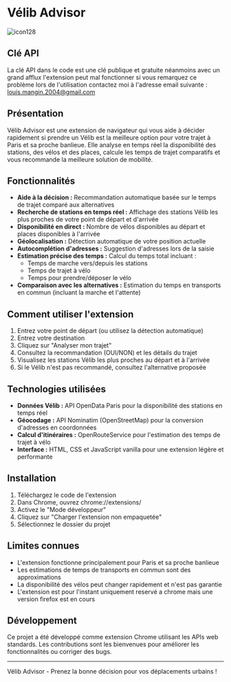 ﻿# Vélib Advisor
![icon128](https://github.com/user-attachments/assets/41bd9417-0f1e-48e7-9068-06db55f98604)
## Clé API

La clé API dans le code est une clé publique et gratuite néanmoins avec un grand afflux l'extension peut mal fonctionner si vous remarquez ce problème lors de l'utilisation contactez moi à l'adresse email suivante : louis.mangin.2004@gmail.com

## Présentation

Vélib Advisor est une extension de navigateur qui vous aide à décider rapidement si prendre un Vélib est la meilleure option pour votre trajet à Paris et sa proche banlieue. Elle analyse en temps réel la disponibilité des stations, des vélos et des places, calcule les temps de trajet comparatifs et vous recommande la meilleure solution de mobilité.

## Fonctionnalités

- **Aide à la décision :** Recommandation automatique basée sur le temps de trajet comparé aux alternatives
- **Recherche de stations en temps réel :** Affichage des stations Vélib les plus proches de votre point de départ et d'arrivée
- **Disponibilité en direct :** Nombre de vélos disponibles au départ et places disponibles à l'arrivée
- **Géolocalisation :** Détection automatique de votre position actuelle
- **Autocomplétion d'adresses :** Suggestion d'adresses lors de la saisie
- **Estimation précise des temps :** Calcul du temps total incluant :
  - Temps de marche vers/depuis les stations
  - Temps de trajet à vélo
  - Temps pour prendre/déposer le vélo
- **Comparaison avec les alternatives :** Estimation du temps en transports en commun (incluant la marche et l'attente)

## Comment utiliser l'extension

1. Entrez votre point de départ (ou utilisez la détection automatique)
2. Entrez votre destination
3. Cliquez sur "Analyser mon trajet"
4. Consultez la recommandation (OUI/NON) et les détails du trajet
5. Visualisez les stations Vélib les plus proches au départ et à l'arrivée
6. Si le Vélib n'est pas recommandé, consultez l'alternative proposée

## Technologies utilisées

- **Données Vélib :** API OpenData Paris pour la disponibilité des stations en temps réel
- **Géocodage :** API Nominatim (OpenStreetMap) pour la conversion d'adresses en coordonnées
- **Calcul d'itinéraires :** OpenRouteService pour l'estimation des temps de trajet à vélo
- **Interface :** HTML, CSS et JavaScript vanilla pour une extension légère et performante

## Installation

1. Téléchargez le code de l'extension
2. Dans Chrome, ouvrez chrome://extensions/
3. Activez le "Mode développeur"
4. Cliquez sur "Charger l'extension non empaquetée"
5. Sélectionnez le dossier du projet

## Limites connues

- L'extension fonctionne principalement pour Paris et sa proche banlieue
- Les estimations de temps de transports en commun sont des approximations
- La disponibilité des vélos peut changer rapidement et n'est pas garantie
- L'extension est pour l'instant uniquement reservé a chrome mais une version firefox est en cours

## Développement

Ce projet a été développé comme extension Chrome utilisant les APIs web standards. Les contributions sont les bienvenues pour améliorer les fonctionnalités ou corriger des bugs.

---

Vélib Advisor - Prenez la bonne décision pour vos déplacements urbains !

